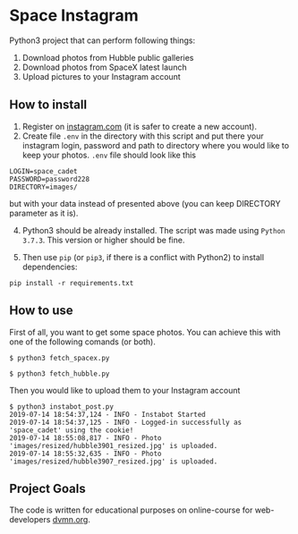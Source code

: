 # Space Instagram

Python3 project that can perform following things:
1. Download photos from Hubble public galleries
2. Download photos from SpaceX latest launch
3. Upload pictures to your Instagram account

## How to install

1. Register on [instagram.com](https://www.instagram.com/) (it is safer to create a new account).
3. Create file ```.env``` in the directory with this script and put there your instagram login, password and path to directory where you would like to keep your photos. ```.env``` file should look like this
```
LOGIN=space_cadet
PASSWORD=password228
DIRECTORY=images/
```
but with your data instead of presented above (you can keep DIRECTORY parameter as it is).

4. Python3 should be already installed. The script was made using `Python 3.7.3`. This version or higher should be fine.

5. Then use `pip` (or `pip3`, if there is a conflict with Python2) to install dependencies:
```
pip install -r requirements.txt
```

## How to use

First of all, you want to get some space photos. You can achieve this with one of the following comands (or both).
```
$ python3 fetch_spacex.py
```
```
$ python3 fetch_hubble.py
```
Then you would like to upload them to your Instagram account
```
$ python3 instabot_post.py 
2019-07-14 18:54:37,124 - INFO - Instabot Started
2019-07-14 18:54:37,125 - INFO - Logged-in successfully as 'space_cadet' using the cookie!
2019-07-14 18:55:08,817 - INFO - Photo 'images/resized/hubble3901_resized.jpg' is uploaded.
2019-07-14 18:55:32,635 - INFO - Photo 'images/resized/hubble3907_resized.jpg' is uploaded.
```

## Project Goals

The code is written for educational purposes on online-course for web-developers [dvmn.org](https://dvmn.org/).
